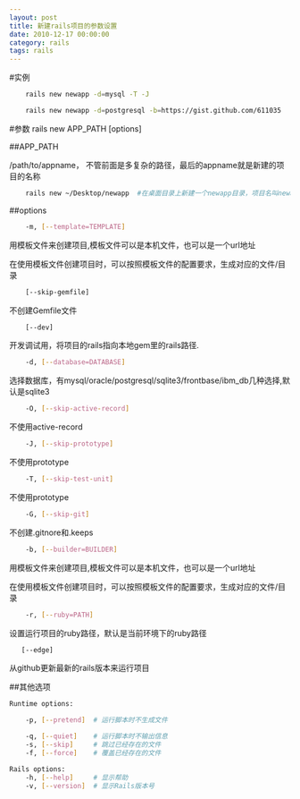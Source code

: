 ```yaml
---
layout: post
title: 新建rails项目的参数设置
date: 2010-12-17 00:00:00
category: rails
tags: rails
---
```



#实例

```bash
    rails new newapp -d=mysql -T -J

    rails new newapp -d=postgresql -b=https://gist.github.com/611035
```

#参数
    rails new APP_PATH [options]

##APP_PATH

/path/to/appname， 不管前面是多复杂的路径，最后的appname就是新建的项目的名称

```bash
    rails new ~/Desktop/newapp  #在桌面目录上新建一个newapp目录，项目名叫newapp
```

##options

```bash
    -m, [--template=TEMPLATE]
```

用模板文件来创建项目,模板文件可以是本机文件，也可以是一个url地址

在使用模板文件创建项目时，可以按照模板文件的配置要求，生成对应的文件/目录

```bash
    [--skip-gemfile]
```

不创建Gemfile文件

```bash
    [--dev]
```

开发调试用，将项目的rails指向本地gem里的rails路径.

```bash
    -d, [--database=DATABASE]
```

选择数据库，有mysql/oracle/postgresql/sqlite3/frontbase/ibm_db几种选择,默认是sqlite3

```bash
    -O, [--skip-active-record]
```

不使用active-record

```bash
    -J, [--skip-prototype]
```

不使用prototype

```bash
    -T, [--skip-test-unit]
```

不使用prototype

```bash
    -G, [--skip-git]
```

不创建.gitnore和.keeps

```bash
    -b, [--builder=BUILDER]
```

用模板文件来创建项目,模板文件可以是本机文件，也可以是一个url地址

在使用模板文件创建项目时，可以按照模板文件的配置要求，生成对应的文件/目录

```bash
    -r, [--ruby=PATH]
```

设置运行项目的ruby路径，默认是当前环境下的ruby路径

```bash
   [--edge]
```

从github更新最新的rails版本来运行项目

##其他选项

```bash
Runtime options:

    -p, [--pretend]  # 运行脚本时不生成文件

    -q, [--quiet]    # 运行脚本时不输出信息
    -s, [--skip]     # 跳过已经存在的文件
    -f, [--force]    # 覆盖已经存在的文件

Rails options:
    -h, [--help]     # 显示帮助
    -v, [--version]  # 显示Rails版本号
```
